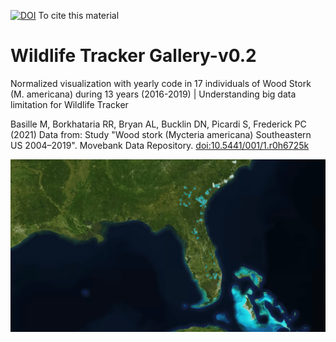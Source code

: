 [![DOI](https://zenodo.org/badge/425970080.svg)](https://zenodo.org/badge/latestdoi/425970080)
To cite this material

# Wildlife Tracker Gallery-v0.2

Normalized visualization with yearly code in 17 individuals of Wood Stork (M. americana) during 13 years (2016-2019) | Understanding big data limitation for Wildlife Tracker

Basille M, Borkhataria RR, Bryan AL, Bucklin DN, Picardi S, Frederick PC (2021) Data from: Study "Wood stork (Mycteria americana) Southeastern US 2004–2019". Movebank Data Repository. [doi:10.5441/001/1.r0h6725k](doi:10.5441/001/1.r0h6725k)

![wood-stork-gif](gif/wood-stork-gif.gif)
